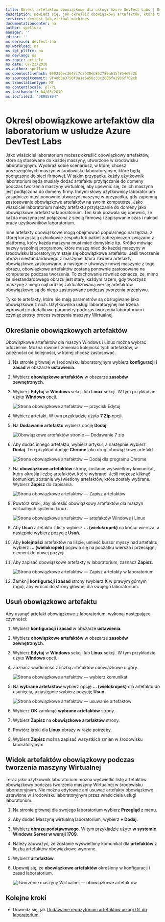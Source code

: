 ```yaml
---
title: Określ artefaktów obowiązkowe dla usługi Azure DevTest Labs | Dokumentacja firmy Microsoft
description: Dowiedz się, jak określić obowiązkowy artefaktów, które trzeba zainstalować przed zainstalowaniem wszelkie artefakty wybrane przez użytkownika na maszynach wirtualnych (VM) w środowisku laboratoryjnym.
services: devtest-lab,virtual-machines
documentationcenter: na
author: spelluru
manager: ''
editor: ''
ms.service: devtest-lab
ms.workload: na
ms.tgt_pltfrm: na
ms.devlang: na
ms.topic: article
ms.date: 07/23/2018
ms.author: spelluru
ms.openlocfilehash: 090236ec3647c7c3e38eb862780a615f854e952b
ms.sourcegitcommit: 9f4eb5a3758f8a1a6a58c33c2806fa2986f702cb
ms.translationtype: MT
ms.contentlocale: pl-PL
ms.lasthandoff: 04/03/2019
ms.locfileid: "58905804"
---
```

# <a name="specify-mandatory-artifacts-for-your-lab-in-azure-devtest-labs"></a>Określ obowiązkowe artefaktów dla laboratorium w usłudze Azure DevTest Labs
Jako właściciel laboratorium możesz określić obowiązkowy artefaktów, które są stosowane do każdej maszyny, utworzone w środowisku laboratoryjnym. Wyobraź sobie scenariusz, w której chcesz poszczególnych maszyn w środowisku laboratoryjnym, które będą podłączone do sieci firmowej. W takim przypadku każdy użytkownik laboratorium będą musiały dodać artefaktu przyłączanie do domeny podczas tworzenia maszyny wirtualnej, aby upewnić się, że ich maszyna jest podłączona do domeny firmy. Innymi słowy użytkownicy laboratorium zasadniczo musi ponownie utworzyć maszynę w przypadku, gdy zapomną zastosowanie obowiązkowe artefaktów na swoim komputerze. Jako właściciel laboratorium należy artefaktu przyłączanie do domeny jako obowiązkowe artefakt w laboratorium. Ten krok pozwala się upewnić, że każda maszyna jest połączona z siecią firmową i zapisywanie czas i nakład pracy użytkowników laboratorium.
 
Inne artefakty obowiązkowe mogą obejmować popularnego narzędzia, z której korzystają członkowie zespołu lub pakiet zabezpieczeń związane z platformą, który każda maszyna musi mieć domyślnie itp. Krótko mówiąc nazwy wspólnej programów, które muszą mieć do każdej maszyny w środowisku laboratoryjnym staje się obowiązkowe artefaktu. Jeśli tworzenie obrazu niestandardowego z maszynie, która zawiera artefakty obowiązkowe zastosowano, a następnie utworzyć nowej maszynie z tego obrazu, obowiązkowe artefaktów zostaną ponownie zastosowane na komputerze podczas tworzenia. To zachowanie również oznacza, że, mimo że niestandardowego obrazu jest stary, każdym razem, gdy tworzysz maszynę z niego najbardziej zaktualizowaną wersję artefaktów obowiązkowe są do niego zastosowane podczas tworzenia przepływu. 
 
Tylko te artefakty, które nie mają parametrów są obsługiwane jako obowiązkowe z nich. Użytkownika usługi laboratoryjnej nie trzeba wprowadzić dodatkowe parametry podczas tworzenia laboratorium i czyniąc prosty proces tworzenia maszyny Wirtualnej. 

## <a name="specify-mandatory-artifacts"></a>Określanie obowiązkowych artefaktów
Obowiązkowe artefaktów dla maszyn Windows i Linux można wybrać oddzielnie. Można również zmieniać kolejność tych artefaktów, w zależności od kolejności, w której chcesz zastosować. 

1. Na stronie głównej w środowisku laboratoryjnym wybierz **konfiguracji i zasad** w obszarze **ustawienia**. 
3. Wybierz **obowiązkowe artefaktów** w obszarze **zasobów zewnętrznych**. 
4. Wybierz **Edytuj** w **Windows** sekcji lub **Linux** sekcji. W tym przykładzie użyto **Windows** opcji. 

    ![Strona obowiązkowe artefaktów — przycisk Edytuj](media/devtest-lab-mandatory-artifacts/mandatory-artifacts-edit-button.png)
4. Wybierz artefakt. W tym przykładzie użyto **7 Zip** opcji. 
5. Na **Dodawanie artefaktu** wybierz opcję **Dodaj**. 

    ![Obowiązkowe artefaktów stronie — Dodawanie 7 zip](media/devtest-lab-mandatory-artifacts/add-seven-zip.png)
6. Aby dodać innego artefaktu, wybierz artykuł, a następnie wybierz **Dodaj**. Ten przykład dodaje **Chrome** jako drugi obowiązkowy artefakt.

    ![Strona obowiązkowe artefaktów — Dodaj dla programu Chrome](media/devtest-lab-mandatory-artifacts/add-chrome.png)
7. Na **obowiązkowe artefaktów** strony, zostanie wyświetlony komunikat, który określa liczbę artefaktów, które wybrano. Jeśli możesz kliknąć komunikat, zostanie wyświetlony artefaktów, które zostały wybrane. Wybierz **Zapisz** do zapisania. 

    ![Strona obowiązkowe artefaktów — Zapisz artefaktów](media/devtest-lab-mandatory-artifacts/save-artifacts.png)
8. Powtórz kroki, aby określić obowiązkowy artefaktów dla maszyn wirtualnych systemu Linux. 
    
    ![Strona obowiązkowe artefaktów — artefaktów Windows i Linux](media/devtest-lab-mandatory-artifacts/windows-linux-artifacts.png)
9. Aby **Usuń** artefaktu z listy wybierz **... (wielokropek)**  na końcu wiersza, a następnie wybierz pozycję **Usuń**. 
10. Aby **kolejności** artefaktów na liście, umieść kursor myszy nad artefaktu, wybierz **... (wielokropek)**  pojawia się na początku wiersza i przeciągnij element do nowej pozycji. 
11. Aby zapisać obowiązkowe artefakty w laboratorium, zaznacz **Zapisz**. 

    ![Strona obowiązkowe artefaktów — Zapisz artefakty w laboratorium](media/devtest-lab-mandatory-artifacts/save-to-lab.png)
12. Zamknij **konfiguracji i zasad** strony (wybierz **X** w prawym górnym rogu), aby wrócić do strony głównej dla swojego laboratorium.  

## <a name="delete-a-mandatory-artifact"></a>Usuń obowiązkowe artefaktu
Aby usunąć artefakt obowiązkowe z laboratorium, wykonaj następujące czynności: 

1. Wybierz **konfiguracji i zasad** w obszarze **ustawienia**. 
2. Wybierz **obowiązkowe artefaktów** w obszarze **zasobów zewnętrznych**. 
3. Wybierz **Edytuj** w **Windows** sekcji lub **Linux** sekcji. W tym przykładzie użyto **Windows** opcji. 
4. Zaznacz wiadomość z liczbą artefaktów obowiązkowe u góry. 

    ![Strona obowiązkowe artefaktów — wybierz komunikat](media/devtest-lab-mandatory-artifacts/select-message-artifacts.png)
5. Na **wybrane artefaktów** wybierz opcję **... (wielokropek)**  dla artefaktu do usunięcia, a następnie wybierz pozycję **Usuń**. 
    
    ![Strona obowiązkowe artefaktów — usuwanie artefaktów](media/devtest-lab-mandatory-artifacts/remove-artifact.png)
6. Wybierz **OK** zamknąć **wybrane artefaktów** strony. 
7. Wybierz **Zapisz** na **obowiązkowe artefaktów** strony.
8. Powtórz kroki dla **Linux** obrazy w razie potrzeby. 
9. Wybierz **Zapisz** można zapisać wszystkich zmian w środowisku laboratoryjnym. 

## <a name="view-mandatory-artifacts-when-creating-a-vm"></a>Widok artefaktów obowiązkowy podczas tworzenia maszyny Wirtualnej
Teraz jako użytkownik laboratorium można wyświetlić listę artefaktów obowiązkowy podczas tworzenia maszyny Wirtualnej w środowisku laboratoryjnym. Nie można edytować ani usuwać artefakty obowiązkowe ustawione w środowisku laboratoryjnym przez właściciela usługi laboratorium.

1. Na stronie głównej dla swojego laboratorium wybierz **Przegląd** z menu.
2. Aby dodać Maszynę wirtualną laboratorium, wybierz **+ Dodaj**. 
3. Wybierz **obrazu podstawowego**. W tym przykładzie użyto **w systemie Windows Server w wersji 1709**.
4. Należy zauważyć, że zostanie wyświetlony komunikat dla **artefaktów** z liczbą artefaktów obowiązkowe wybrane. 
5. Wybierz **artefaktów**. 
6. Upewnij się, że **obowiązkowe artefaktów** określony w konfiguracji i zasad laboratorium. 

    ![Tworzenie maszyny Wirtualnej — obowiązkowe artefaktów](media/devtest-lab-mandatory-artifacts/create-vm-artifacts.png)

## <a name="next-steps"></a>Kolejne kroki
* Dowiedz się, jak [Dodawanie repozytorium artefaktów usługi Git do laboratorium](devtest-lab-add-artifact-repo.md).

